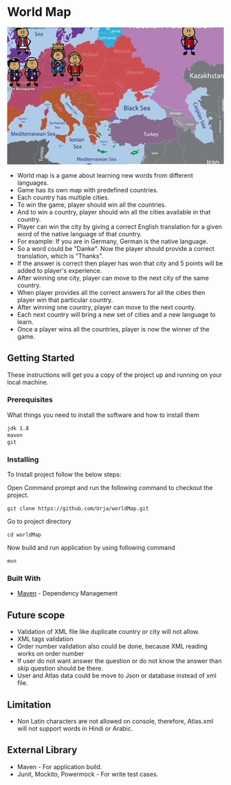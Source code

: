 
# World Map
![alt text](https://github.com/Urja/worldMap/blob/master/resources/map.jpg)

* World map is a game about learning new words from different languages.
* Game has its own map with predefined countries.
* Each country has multiple cities.
* To win the game, player should win all the countries.
* And to win a country, player should win all the cities available in that country.
* Player can win the city by giving a correct English translation
for a given word of the native language of that country.
* For example: If you are in Germany, German is the native language.
* So a word could be "Danke". Now the player should provide a correct translation, which is "Thanks".
* If the answer is correct then player has won that city and 5 points will be added to player's experience.
* After winning one city, player can move to the next city of the same country.
* When player provides all the correct answers for all the cities then player win that particular country.
* After winning one country, player can move to the next county.
* Each next country will bring a new set of cities and a new language to learn.
* Once a player wins all the countries, player is now the winner of the game.

## Getting Started

These instructions will get you a copy of the project up and running on your local machine.

### Prerequisites

What things you need to install the software and how to install them

```
jdk 1.8
maven
git
```

### Installing

To Install project follow the below steps:

Open Command prompt and run the following command to checkout the project.

```
git clone https://github.com/Urja/worldMap.git
 ```
  Go to project directory 
  
 ```
 cd worldMap
 ```
Now build and run application by using following command

```
mvn
```

### Built With

* [Maven](https://maven.apache.org/) - Dependency Management


## Future scope

* Validation of XML file like duplicate country or city will not allow.
* XML tags validation
* Order number validation also could be done, because XML reading works on order number
* If user do not want answer the question or do not know the answer than skip question should be there.
* User and Atlas data could be move to Json or database instead of xml file.

## Limitation
* Non Latin characters are not allowed on console, therefore,
Atlas.xml will not support words in Hindi or Arabic.

## External Library
* Maven - For application build.
* Junit, Mockito, Powermock - For write test cases.
